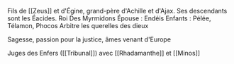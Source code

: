 Fils de [[Zeus]] et d'Égine, grand-père d'Achille et d'Ajax. Ses descendants sont les Éacides. 
Roi Des Myrmidons
Épouse : Endéis 
Enfants : Pélée, Télamon, Phocos
Arbitre les querelles des dieux

Sagesse, passion pour la justice, âmes venant d'Europe

Juges des Enfers ([[Tribunal]]) avec [[Rhadamanthe]] et [[Minos]]
